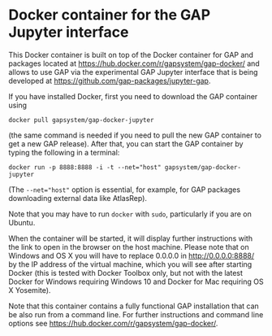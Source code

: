 # Docker container for the GAP Jupyter interface

This Docker container is built on top of the Docker container for GAP and
packages located at https://hub.docker.com/r/gapsystem/gap-docker/ and 
allows to use GAP via the experimental GAP Jupyter interface that is 
being developed at https://github.com/gap-packages/jupyter-gap.

If you have installed Docker, first you need to download the GAP container using
```
docker pull gapsystem/gap-docker-jupyter
```
(the same command is needed if you need to pull the new GAP container to get a
new GAP release). After that, you can start the GAP container by typing the
following in a terminal:
```
docker run -p 8888:8888 -i -t --net="host" gapsystem/gap-docker-jupyter
```
(The `--net="host"` option is essential, for example, for GAP packages 
downloading external data like AtlasRep).

Note that you may have to run `docker` with `sudo`, particularly if you are on Ubuntu.

When the container will be started, it will display further instructions
with the link to open in the browser on the host machine. Please note that
on Windows and OS X you will have to replace 0.0.0.0 in http://0.0.0.0:8888/ 
by the IP address of the virtual machine, which you will see after starting
Docker (this is tested with Docker Toolbox only, but not with the latest 
Docker for Windows requiring Windows 10 and Docker for Mac requiring OS X 
Yosemite).

Note that this container contains a fully functional GAP installation that
can be also run from a command line. For further instructions and command
line options see https://hub.docker.com/r/gapsystem/gap-docker/.
